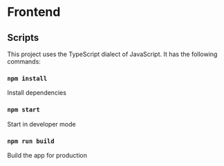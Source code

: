 # Frontend

## Scripts

This project uses the TypeScript dialect of JavaScript. It has the following commands:

### `npm install`

Install dependencies

### `npm start`

Start in developer mode

### `npm run build`

Build the app for production
